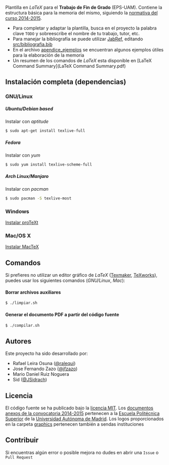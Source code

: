 Plantilla en *LaTeX* para el **Trabajo de Fin de Grado** (EPS-UAM). Contiene la estructura básica para la memoria del mismo, siguiendo la [normativa del curso 2014-2015](2014-2015/).

- Para completar y adaptar la plantilla, busca en el proyecto la palabra clave `TODO` y sobreescribe el nombre de tu trabajo, tutor, etc.
- Para manejar la bibliografía se puede utilizar [JabRef](https://github.com/JabRef/jabref), editando [src/bibliografia.bib](src/bibliografia.bib)
- En el archivo [apendice_ejemplos](src/apendice_ejemplos.tex) se encuentran algunos ejemplos útiles para la elaboración de la memoria
- Un resumen de los comandos de *LaTeX* esta disponible en [LaTeX Command Summary](LaTeX Command Summary.pdf)

Instalación completa (dependencias)
----
### GNU/Linux
##### Ubuntu/Debian based
Instalar con *aptitude*
```sh
$ sudo apt-get install texlive-full
```
##### Fedora
Instalar con *yum*
```sh
$ sudo yum install texlive-scheme-full
```
##### Arch Linux/Manjaro
Instalar con *pacman*
```sh
$ sudo pacman -S texlive-most
```

### Windows
[Instalar proTeXt](https://tug.org/protext/)

### Mac/OS X
[Instalar MacTeX](https://tug.org/mactex/)

Comandos
----
Si prefieres no utilizar un editor gráfico de *LaTeX* ([Texmaker](http://www.xm1math.net/texmaker/), [TeXworks](https://www.tug.org/texworks/)), puedes usar los siguientes comandos (*GNU/Linux*, *Mac*):
#### Borrar archivos auxiliares
```sh
$ ./limpiar.sh
```

#### Generar el documento PDF a partir del código fuente
```sh
$ ./compilar.sh
```

Autores
----
Este proyecto ha sido desarrollado por:
- Rafael Leira Osuna ([@ralequi](https://github.com/))
- Jose Fernando Zazo ([@jfzazo](https://github.com/jfzazo))
- Mario Daniel Ruiz Noguera
- Sid ([@JSidrach](https://github.com/JSidrach))

Licencia
----
El código fuente se ha publicado bajo la [licencia MIT](LICENSE). Los [documentos anexos de la convocatoria 2014-2015](2014-2015/) pertenecen a la [Escuela Politécnica Superior](www.eps.uam.es) de la [Universidad Autónoma de Madrid](www.uam.es). Los logos proporcionados en la carpeta [graphics](graphics/) pertenecen también a sendas instituciones

Contribuir
----
Si encuentras algún error o posible mejora no dudes en abrir una `Issue` o `Pull Request`
